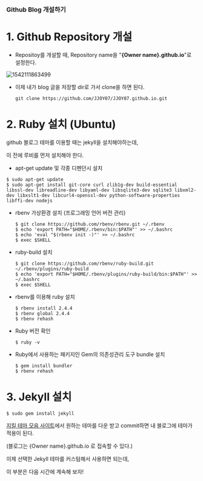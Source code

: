 ### Github Blog 개설하기

# 1. Github Repository 개설

* Repositoy를 개설할 때, Repository name을 "**{Owner name}.github.io**"로 설정한다.

![1542111863499](C:\Users\Beee_\AppData\Roaming\Typora\typora-user-images\1542111863499.png)

* 이제 내가 blog 글을 저장할 dir로 가서 clone을 하면 된다.

  ```
  git clone https://github.com/JJOY07/JJOY07.github.io.git
  ```



# 2. Ruby 설치 (Ubuntu)

github 블로그 테마를 이용할 때는 jekyll을 설치해야하는데, 

이 전에 루비를 먼저 설치해야 한다.



* apt-get update 및 각종 디펜던시 설치

```
$ sudo apt-get update 
$ sudo apt-get install git-core curl zlib1g-dev build-essential libssl-dev libreadline-dev libyaml-dev libsqlite3-dev sqlite3 libxml2-dev libxslt1-dev libcurl4-openssl-dev python-software-properties libffi-dev nodejs
```

* rbenv 가상환경 설치 (프로그래밍 언어 버전 관리)

  ```
  $ git clone https://github.com/rbenv/rbenv.git ~/.rbenv 
  $ echo 'export PATH="$HOME/.rbenv/bin:$PATH"' >> ~/.bashrc 
  $ echo 'eval "$(rbenv init -)"' >> ~/.bashrc 
  $ exec $SHELL
  ```

* ruby-build 설치

  ```
  $ git clone https://github.com/rbenv/ruby-build.git ~/.rbenv/plugins/ruby-build 
  $ echo 'export PATH="$HOME/.rbenv/plugins/ruby-build/bin:$PATH"' >> ~/.bashrc 
  $ exec $SHELL
  ```

* rbenv를 이용해 ruby 설치

  ```
  $ rbenv install 2.4.4 
  $ rbenv global 2.4.4 
  $ rbenv rehash
  ```

* Ruby 버전 확인

  ```
  $ ruby -v
  ```

* Ruby에서 사용하는 패키지인 Gem의 의존성관리 도구 bundle 설치

  ```
  $ gem install bundler
  $ rbenv rehash
  ```



# 3. Jekyll 설치

```
$ sudo gem install jekyll
```

[지킬 테마 모음 사이트](http://jekyllthemes.org)에서 원하는 테마를 다운 받고 commit하면 내 블로그에 테마가 적용이 된다.

(블로그는 {Owner name}.github.io 로 접속할 수 있다.)



이제 선택한 Jekyll 테마를 커스텀해서 사용하면 되는데,

이 부분은 다음 시간에 계속해 보자!